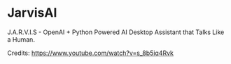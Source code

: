 # JarvisAI

J.A.R.V.I.S - OpenAI + Python Powered AI Desktop Assistant that Talks Like a Human.

Credits: https://www.youtube.com/watch?v=s_8b5iq4Rvk
